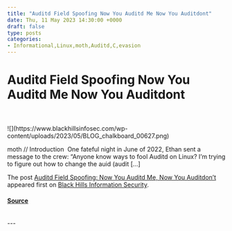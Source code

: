 ```yaml
---
title: "Auditd Field Spoofing Now You Auditd Me Now You Auditdont"
date: Thu, 11 May 2023 14:30:00 +0000
draft: false
type: posts
categories: 
- Informational,Linux,moth,Auditd,C,evasion
---
```

# Auditd Field Spoofing Now You Auditd Me Now You Auditdont

<br/>

<br/>
![](https://www.blackhillsinfosec.com/wp-content/uploads/2023/05/BLOG_chalkboard_00627.png)

moth // Introduction  One fateful night in June of 2022, Ethan sent a message to the crew: “Anyone know ways to fool Auditd on Linux? I’m trying to figure out how to change the auid (audit \[…\]

The post [Auditd Field Spoofing: Now You Auditd Me, Now You Auditdon’t](https://www.blackhillsinfosec.com/auditd-field-spoofing-now-you-auditd-me-now-you-auditdont/) appeared first on [Black Hills Information Security](https://www.blackhillsinfosec.com).

#### [Source](https://www.blackhillsinfosec.com/auditd-field-spoofing-now-you-auditd-me-now-you-auditdont/)

<br/>
---
